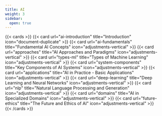 ```yaml
---
title: AI
weight: 3
sidebar:
  open: true
---
```


{{< cards >}}
  {{< card url="ai-introduction" title="Introduction" icon="document-duplicate" >}}
  {{< card url="ai-fundamentals" title="Fundamental AI Concepts" icon="adjustments-vertical" >}}
  {{< card url="approaches" title="AI Approaches and Paradigms" icon="adjustments-vertical" >}}
  {{< card url="types-ml" title="Types of Machine Learning" icon="adjustments-vertical" >}}
  {{< card url="system-components" title="Key Components of AI Systems" icon="adjustments-vertical" >}}
  {{< card url="applications" title="AI in Practice - Basic Applications" icon="adjustments-vertical" >}}
  {{< card url="deep-learning" title="Deep Learning and Neural Networks" icon="adjustments-vertical" >}}
  {{< card url="nlp" title="Natural Language Processing and Generation" icon="adjustments-vertical" >}}
  {{< card url="domains" title="AI in Specialized Domains" icon="adjustments-vertical" >}}
  {{< card url="future-ethics" title="The Future and Ethics of AI" icon="adjustments-vertical" >}}
{{< /cards >}}